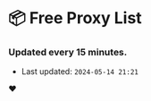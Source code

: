 # :package: Free Proxy List
### Updated every 15 minutes.

- Last updated: `2024-05-14 21:21`

:heart:
